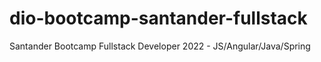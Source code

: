 # dio-bootcamp-santander-fullstack
Santander Bootcamp Fullstack Developer 2022 - JS/Angular/Java/Spring
